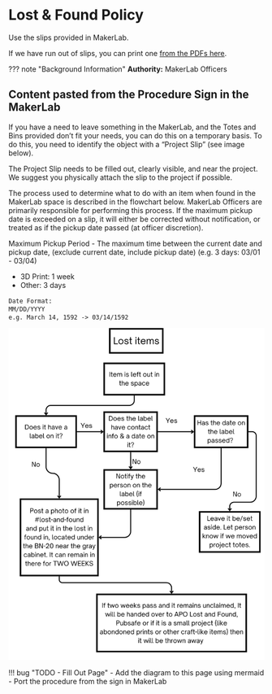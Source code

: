# Lost & Found Policy

Use the slips provided in MakerLab. 

If we have run out of slips, you can print one [from the PDFs here](../Public%20Documents/project_slip_printout.md).

??? note "Background Information"
    **Authority:** MakerLab Officers

## Content pasted from the Procedure Sign in the MakerLab
If you have a need to leave something in the MakerLab, and the Totes and Bins provided don’t fit your needs, you can do this on a temporary basis. To do this, you need to identify the object with a “Project Slip”  (see image below). 

The Project Slip needs to be filled out, clearly visible, and near the project. We suggest you physically attach the slip to the project if possible. 

The process used to determine what to do with an item when found in the MakerLab space is described in the flowchart below. MakerLab Officers are primarily responsible for performing this process. If the maximum pickup date is exceeded on a slip, it will either be corrected without notification, or treated as if the pickup date passed (at officer discretion).

Maximum Pickup Period - The maximum time between the current date and pickup date, (exclude current date, include pickup date)
(e.g. 3 days:   03/01 - 03/04)

- 3D Print: 1 week
- Other: 3 days

```
Date Format:
MM/DD/YYYY
e.g. March 14, 1592 -> 03/14/1592
```


![](../assets/images/MakerLab_lost_and_found_flowchart.png)



!!! bug "TODO - Fill Out Page"
    - Add the diagram to this page using mermaid
    - Port the procedure from the sign in MakerLab